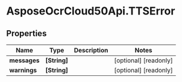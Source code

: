 # AsposeOcrCloud50Api.TTSError

## Properties

Name | Type | Description | Notes
------------ | ------------- | ------------- | -------------
**messages** | **[String]** |  | [optional] [readonly] 
**warnings** | **[String]** |  | [optional] [readonly] 


